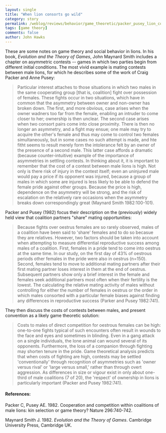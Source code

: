 ```yaml
---
layout: single 
title: "When lion consorts go wild" 
category: story
permalink: /weblog/reviews/behavior/game_theoretic/packer_pusey_lion_consorts.html
tags: [game theory] 
comments: false 
author: John Hawks 
---
```



<p>
These are some notes on game theory and social behavior in lions. In his book, <i>Evolution and the Theory of Games</i>, John Maynard Smith includes a chapter on asymmetric contests -- games in which two parties begin from different initial conditions. The most vivid example is mating contests between male lions, for which he describes some of the work of Craig Packer and Anne Pusey: 
</p>

<blockquote>Particular interest attaches to those situations in which two males in the same cooperating group [that is, coalition] fight over possession of females. These fights occur in two situations, which have in common that the asymmetry between owner and non-owner has broken down. The first, and more obvious, case arises when the owner wadners too far from the female, enabling an intruder to come closer to her; ownership is then unclear. The second case arises when two consort pairs come into close proximity. There is then no longer an asymmetry, and a fight may ensue; one male may try to acquire the other's female and thus may come to control two females simultaneously, but in some cases no such attempt is made, and hte fitht seems to result merely form the intolerance felt by an owner of the presence of a second male. This latter case affords a dramatic (because counter-intuitive) example of the importance of asymmetries in settling contests. In thinking about it, it is important to remember that the cost of a contest between male lions is high. Not only is there risk of injury in the contest itself; even an uninjured male would pay a price if its opponent was injured, because a group of males in which some are injured is less likely to be able to defend the female pride against other groups. Because the price is high, dependence on the asymmetry will be strong, and the risk of escalation on the relatively rare occasions when the asymmetry breaks down correspondingly great (Maynard Smith 1982:100-101). </blockquote>

<p>
Packer and Pusey (1982) focus their description on the (previously) widely held view that coalition partners "share" mating opportunities: 
</p>

<blockquote>Because fights over oestrus females are so rarely observed, males of a coalition have been said to 'share' females and to do so becasue they are relatives. However, two factors should be taken into account when attempting to measure differential reproductive success among males of a coalition. First, females in a pride tend to come into oestrus at the same time. In our study, on the first day of 43% of oestrous periods other females in the pride were also in oestrus (n=150). Second, females tend to move to additional mating partners after their first mating partner loses interest in them at the end of oestrus. Subsequent partners show only a brief interest in the female and females seek additional partners most often when their fertility is the lowest. The calculating the relative mating activity of males without controlling for either the number of females in oestrus or the order in which males consorted with a particular female biases against finding any differences in reproductive success (Parker and Pusey 1982:741). </blockquote>

<p>
They then discuss the costs of contests between males, and present convention as a likely game theoretic solution: 
</p>

<blockquote>Costs to males of direct competition for oestrous females can be high: one-to-one fights typical of such encounters often result in wounds to the face and eyes and sometimes in blinding. Even in a gang attack on a single individuals, the lone animal can wound several of its opponents. Furthermore, the loss of a companion through fighting may shorten tenure in the pride. Game theoretical analysis predicts that when costs of fighting are high, contests may be settled 'conventionally' through recognition of asymmetries such as 'owner versus rival' or 'large versus small,' rather than through overt aggression. As differences in size or vigour exist in only about one-third of male coalitions (7 of 20), the 'respect' of ownership in lions is particularly important (Packer and Pusey 1982:741). </blockquote>

<h4>References:</h4>

<p class="cite">Packer C, Pusey AE. 1982. Cooperation and competition within coalitions of male lions: kin selection or game theory? Nature 296:740-742. </p>

<p class="cite">Maynard Smith J. 1982. <i>Evolution and the Theory of Games</i>. Cambridge University Press, Cambridge UK.</p>

